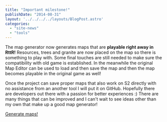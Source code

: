 ```yaml
---
title: "Important milestone!"
publishDate: "2014-08-31"
layout: '../../../../layouts/BlogPost.astro'
categories: 
  - "site-news"
  - "tools"
---
```


The map generator now generates maps that are **playable right away in RttR!** Resources, trees and granite are now placed on the map so there is something to play with. Some final touches are still needed to make sure the compatibility with old game is established. In the meanwhile the original Map Editor can be used to load and then save the map and then the map becomes playable in the original game as well!

Once the project can save proper maps that also work on S2 directly with no assistance from an another tool I will put it on GitHub. Hopefully there are developers out there with a passion for better experiences :) There are many things that can be improved and I can't wait to see ideas other than my own that make up a good map generator!

[Generate maps!](/map-generator/ "It’s been a long time")
